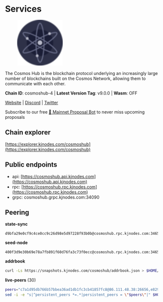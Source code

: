 # Services

<figure><img src="https://raw.githubusercontent.com/kj89/cosmos-images/main/logos/cosmoshub.png" width="150" alt=""><figcaption></figcaption></figure>

The Cosmos Hub is the blockchain protocol underlying an  increasingly large number of blockchains built on the  Cosmos Network, allowing them to communicate with each other.

**Chain ID**: cosmoshub-4 | **Latest Version Tag**: v9.0.0 | **Wasm**: OFF

[Website](https://hub.cosmos.network) | [Discord](https://discord.gg/cosmosnetwork) | [Twitter](https://twitter.com/cosmoshub)



Subscribe to our free [🤖 Mainnet Proposal Bot](https://t.me/kjnodes_proposal_bot) to never miss upcoming proposals


## Chain explorer
[https://explorer.kjnodes.com/cosmoshub](https://explorer.kjnodes.com/cosmoshub)

## Public endpoints

* api: [https://cosmoshub.api.kjnodes.com](https://cosmoshub.api.kjnodes.com)
* rpc: [https://cosmoshub.rpc.kjnodes.com](https://cosmoshub.rpc.kjnodes.com)
* grpc: cosmoshub.grpc.kjnodes.com:34090

## Peering

**state-sync**

```text
d9bfa29e0cf9c4ce0cc9c26d98e5d97228f93b0b@cosmoshub.rpc.kjnodes.com:34656
```

**seed-node**

```text
400f3d9e30b69e78a7fb891f60d76fa3c73f0ecc@cosmoshub.rpc.kjnodes.com:34659
```

**addrbook**
```bash
curl -Ls https://snapshots.kjnodes.com/cosmoshub/addrbook.json > $HOME/.gaia/config/addrbook.json
```

**live-peers** (30)
```bash
peers="c7a1d95db766b57bbea36ad1db1fc3cb41857fc8@86.111.48.38:26656,e829d4764a5cecc44b3414777853b34407b36601@185.16.39.179:26656,7abab0475a506ed3b9ab2ad40948bfe53b797e13@128.199.128.15:26090,e2b3cba06a28ff811e72f23d0e025c9354ed680d@35.206.163.4:26656,1cce99042f884d669e7287e3e362bff8e385c63e@46.4.79.183:26726,2286eeee09fcf37e768dfffc0db8c821b9231b7b@204.16.244.78:26656,c14d39422b5d70d9084d19d286c7427c0762cdfc@162.55.92.114:2010,81062b9a8807a1229543b84bae2898c50a1b1dfc@52.211.169.132:26656,61912dd14eb4e0c4588977491426b77fd7b0dcfc@141.95.72.172:26656,e0ab6c5cc86959853f499236b8297344802ac5f4@5.161.139.201:26656,d9bfa29e0cf9c4ce0cc9c26d98e5d97228f93b0b@65.109.88.38:34656,1da54d20c7339713f1d6d28dd2117087dd33d0ca@5.9.59.145:26656,f5f8b96406a165d486be243723bfa7291db1cf62@35.230.170.155:26656,213857e741833d17275ea559bb2d0342398cec99@35.245.206.45:26656,ca5011c44fd74d95e7fca487c69e301df195750c@65.108.122.246:26726,971ed177b284db42108187867cb8694df48ac742@95.217.205.41:26656,4ddba29a7dfa740a4edeb5c620c963f67f951e1d@5.9.72.212:2000,0255a6594d169ea042a3a3694f279daf2eb7ab4a@103.126.158.30:26656,c940e11c1072dad06da3b1b48ca92966bb37e93a@74.96.207.58:28721,8a7a917fce1e71d66c86b765c1ba61f3d5266a07@54.74.25.142:26656,67685d93f2256caa7a2d53e3a104f9e437c3d247@95.216.114.244:26656,0eeb20e044d632b279e67f2fe91f50e4fceab1fd@159.223.223.84:26656,32bdba6ced12cdf2e534566e6c3d66ee2f7ef494@84.244.95.229:26656,b858ca4f3fed2c36b949cf67188b126e2542a39a@135.181.215.115:26726,4c46d32cbc4777c59a91a53fdadf8a3fa362036e@116.202.10.68:26656,3da88430414ec9084c8983fe4d462cce655ff1f3@51.222.245.114:26656,6ecca845883e9273062ee515d2657080e6539d9e@65.109.32.148:26726,5b143d463427d9ad0b621f97c0b8933643e293da@35.212.90.144:26656,8698cb819c9a4503fe2c71055f1380d08edc5adf@204.16.244.116:26656,fe21dd474640247888fc7c4dce82da8da08a8bfd@135.181.113.227:26656"
sed -i -e "s|^persistent_peers *=.*|persistent_peers = \"$peers\"|" $HOME/.gaia/config/config.toml
```

